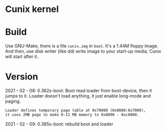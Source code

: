 Cunix kernel
============

# Build
Use GNU-Make, there is a file `cunix.img` in `boot`. It's a 1.44M floppy image. 
And then, use disk writer (like dd) write image to your start-up media, Cunix 
will start after it. 

# Version
2021 - 02 - 08: 0.362s-boot: 
	Boot read loader from boot-device, then it jumps to it. 
	Loader doesn't load anything, it just enable long-mode and paging. 

	Loader defines temporary page table at 0x70000 (0x0000:0x7000), 
	it uses 2MB page to make 0-12 MB memory to 0x0000 - 0xc0000. 

2021 - 02 - 09: 0.385s-boot:
	rebuild boot and loader

